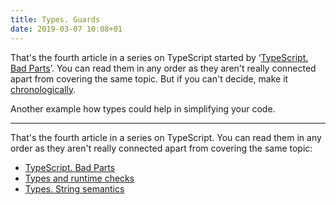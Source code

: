 ```yaml
---
title: Types. Guards
date: 2019-03-07 10:08+01
---
```


That's the fourth article in a series on TypeScript started by ‘[TypeScript. Bad Parts](ts_bad_parts.html)’. You can read them in any order as they aren't really connected apart from covering the same topic. But if you can't decide, make it [chronologically](ts_bad_parts.html).

Another example how types could help in simplifying your code.

---

That's the fourth article in a series on TypeScript. You can read them in any order as they aren't really connected apart from covering the same topic:

- [TypeScript. Bad Parts](ts_bad_parts.html)
- [Types and runtime checks](types_runtime_checks.html)
- [Types. String semantics](types_string_semantics.html)
